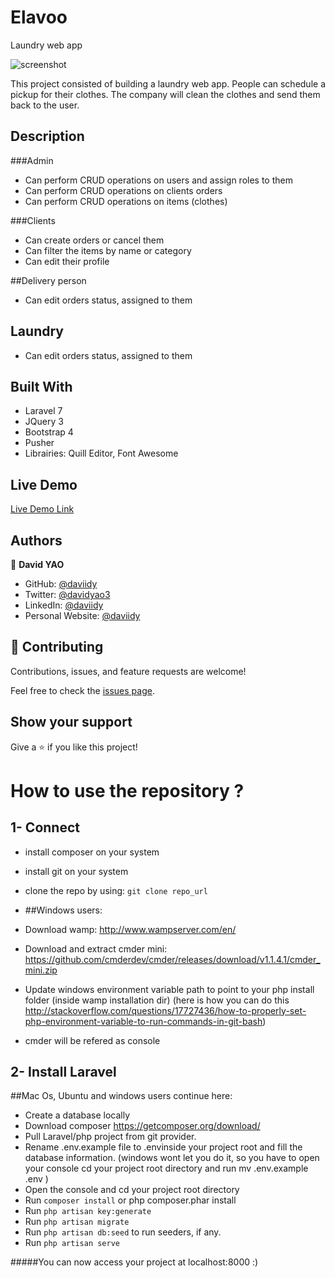 # Elavoo
Laundry web app

![screenshot](https://lh3.googleusercontent.com/Otk4iAHBqiMGNk6mQ8s8UB-nlNvkPvZE0o_SKCO4c5lDpDnDKA8dNhzvvjeVKLhYOBGnTUPoSXjhxYgg7QcVylO8wLjBRCB_Jlh13cblWvbSy6IiW87OChaEhp47AFaBl8xThLc97xpUh_SafCsQlh2nCcK-OcVXZURyOqSY5iuPe2N2u53foYEWatwaIjtjKAgc3K8VDX3Mv3R1Ejnl2ixbOL1YffueC7TyIqeb0qrZZkI4T8FjXDoeErpVf_vCcUzLdZEDicOxT6BGMtxMCZfv-5JYq_xG10GadNBLlXF-C-Oxp_NS1rNMbTJ3hHnk-Mt1a6GJLvnkbtC8WxU743nl3uc4Y8pQoXJ3fAR8_s1lb2aTDiqT_DIgLpxtb6AoLAVeFpSB41PDCz6PuP9fxnGmFJgi5jDKViBFv0cClo196yeQunOIvbD0l-RVFDRIzHCCOO5bFlYDCI3jM-pW1IkyMUsTd-Bb2gouWaHFQvdNv0Wtd2AZ3opNaxL1a3nDzs1UXL29bMKXCX8RvmUUTZGiT2MZbuOedfOH8y3-esCp-NlmaV-IiN24IH_hAQQFNw6GOI7E1E-9zkUdb5dT8bK73XbyqqJizslr2vxaMIuvoPjETN9SA5lge6gTEtw1km81jsAcKllmk8Jq97W-O81Vhk3GOaJmfSJCR1oifeU2QzD_N1pBz6ZOcWfn5kSrjFojTsIcZ09CkpBk7M8m2A9K=w461-h625-no?authuser=0)

This project consisted of building a laundry web app. People can schedule a pickup for their clothes. The company will clean the clothes and send them back to the user.

## Description

###Admin
* Can perform CRUD operations on users and assign roles to them
* Can perform CRUD operations on clients orders
* Can perform CRUD operations on items (clothes)

###Clients
* Can create orders or cancel them
* Can filter the items by name or category
* Can edit their profile

##Delivery person
* Can edit orders status, assigned to them

## Laundry
* Can edit orders status, assigned to them


## Built With

- Laravel 7
- JQuery 3
- Bootstrap 4
- Pusher
- Librairies: Quill Editor, Font Awesome

## Live Demo

[Live Demo Link](https://elavoo.com/)

## Authors

👤 **David YAO**

- GitHub: [@daviidy](https://github.com/daviidy)
- Twitter: [@davidyao3](https://twitter.com/DavidYao3)
- LinkedIn: [@daviidy](https://www.linkedin.com/in/david-yao-6bb95299/)
- Personal Website: [@daviidy](http://david-yao.com)


## 🤝 Contributing

Contributions, issues, and feature requests are welcome!

Feel free to check the [issues page](issues/).

## Show your support

Give a ⭐️ if you like this project!



# How to use the repository ?

## 1- Connect

- install composer on your system
- install git on your system
- clone the repo by using: <code>git clone repo_url</code>
- ##Windows users:

- Download wamp: http://www.wampserver.com/en/
- Download and extract cmder mini: https://github.com/cmderdev/cmder/releases/download/v1.1.4.1/cmder_mini.zip
- Update windows environment variable path to point to your php install folder (inside wamp installation dir) (here is how you can do this http://stackoverflow.com/questions/17727436/how-to-properly-set-php-environment-variable-to-run-commands-in-git-bash)
- cmder will be refered as console

## 2- Install Laravel

##Mac Os, Ubuntu and windows users continue here:

- Create a database locally
- Download composer https://getcomposer.org/download/
- Pull Laravel/php project from git provider.
- Rename .env.example file to .envinside your project root and fill the database information. (windows wont let you do it, so you have to open your console cd your project root directory and run mv .env.example .env )
- Open the console and cd your project root directory
- Run <code>composer install</code> or php composer.phar install
- Run <code>php artisan key:generate</code>
- Run <code>php artisan migrate</code>
- Run <code>php artisan db:seed</code> to run seeders, if any.
- Run <code>php artisan serve</code>

#####You can now access your project at localhost:8000 :)
